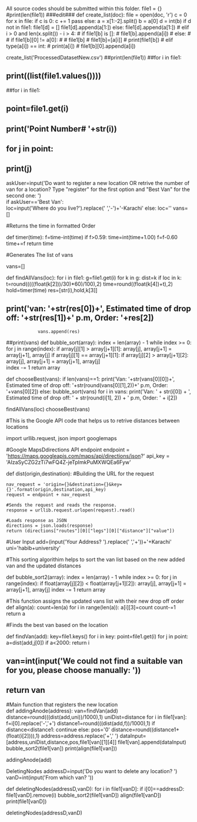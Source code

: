 All source codes should be submitted within this folder.
file1 = {}
#print(len(file1)) ###edit###
def create_list(doc):
    file = open(doc, 'r')
    c = 0
    for x in file:
        if c is 0:
            c += 1
            pass
        else:
            a = x[1:-2].split()
            b = a[0]
            d = int(b)
            if d not in file1:
                file1[d] = []
                file1[d].append(a[1:])
            else:
                file1[d].append(a[1:])
                # elif i > 0 and len(x.split()) - i > 4:
                #     if file1[b] is []:
                #         file1[b].append(a[i])
                #     else:
                #         # if file1[b][0] != a[0]:
                #         #     file1[b]
                #         file1[b]=[a[i]]
                #         print(file1[b])
                # elif type(a[i]) == int:
                #     print(a[i])
                #     file1[b][0].append(a[i])



create_list('ProcessedDatasetNew.csv')
##print(len(file1))
##for i in file1:
##    print((list(file1.values())))

##for i in file1:
##    point=file1.get(i)
##    print('Point Number# '+str(i))
##    for j in point:
##        print(j)

askUser=input('Do want to register a new location OR retrive the number of van for a location? Type "register" for the first option and "Best Van" for the second one: ')         
if askUser=='Best Van':        
    loc=input('Where do you live?').replace(' ','-')+'-Karachi'
else:
    loc=''
vans=[]

#Returns the time in formatted Order

def timer(time):
    f=time-int(time)
    if f>0.59:
        time=int(time+1.00)
        f=f-0.60
        time+=f
    return time

#Generates The list of vans

vans=[]

def findAllVans(loc):
    for i in file1:
        g=file1.get(i)
        for k in g:
            dist=k
            if loc in k:
                t=round(((((float(k[2]))/30)*60)/100),2)
                time=round((float(k[4])+t),2)
                hold=timer(time)
                res=[str(i),hold,k[3]]
##              print('van: '+str(res[0])+', Estimated time of drop off: '+str(res[1])+' p.m, Order: '+res[2])
                vans.append(res)
            
##print(vans)
def bubble_sort(array):
    index = len(array) - 1
    while index >= 0:
        for j in range(index):
            if array[j][1] > array[j+1][1]:
                array[j], array[j+1] = array[j+1], array[j]
            if array[j][1] == array[j+1][1]:
                if array[j][2] > array[j+1][2]:
                    array[j], array[j+1] = array[j+1], array[j]          
        index -= 1
    return array

def chooseBest(vans):
    if len(vans)==1:
        print('Van: '+str(vans[0][0])+', Estimated time of drop off: '+str(round(vans[0][1],2))+' p.m, Order: '+vans[0][2])
    else:
        bubble_sort(vans)
        for i in vans:
            print('Van: ' + str(i[0]) + ', Estimated time of drop off: ' + str(round(i[1], 2)) + ' p.m, Order: ' + i[2])
        
findAllVans(loc)
chooseBest(vans)

#This is the Google API code that helps us to retrive distances between locations

import urllib.request, json
import googlemaps


    
#Google MapsDdirections API endpoint
endpoint = 'https://maps.googleapis.com/maps/api/directions/json?'
api_key = 'AIzaSyCZG2zTi7wFQ4Z-jeTpImkPuMXWQEa6Fyw'


def dist(origin,destination):
    #Building the URL for the request

    nav_request = 'origin={}&destination={}&key={}'.format(origin,destination,api_key)
    request = endpoint + nav_request

    #Sends the request and reads the response.
    response = urllib.request.urlopen(request).read()

    #Loads response as JSON
    directions = json.loads(response)
    return (directions["routes"][0]["legs"][0]["distance"]["value"])
    


#User Input
add=(input('Your Address? ').replace(' ','+'))+'+Karachi'
uni='habib+university'

#This sorting algorithim helps to sort the van list based on the new added van and the updated distances

def bubble_sort2(array):
    index = len(array) - 1
    while index >= 0:
        for j in range(index):
            if float(array[j][2]) < float(array[j+1][2]):
                array[j], array[j+1] = array[j+1], array[j]
        index -= 1
    return array

#This function assigns the updated vans list with their new drop off order
def align(a):
    count=len(a)
    for i in range(len(a)):
        a[i][3]=count
        count-=1
    return a

#Finds the best van based on the location

def findVan(add):
    key=file1.keys()
    for i in key:
        point=file1.get(i)
        for j in point:
            a=dist(add,j[0])
            if a<2000:
                    return i

##        van=int(input('We could not find a suitable van for you, please choose manually: '))
##        return van
    
        

    

#Main function that registers the new location       
def addingAnode(address):
    van=findVan(add)  
    distance=round(((dist(add,uni))/1000),1)
    uniDist=distance
    for i in file1[van]:
        f=i[0].replace('-','+')
        distance1=round(((dist(add,f))/1000),1)
        if distance<distance1:
            continue
        else:
            pos='0'
            distance=round((distance1+(float(i[2]))),1)
            address=address.replace('+',' ')
        dataInput=[address,uniDist,distance,pos,file1[van][1][4]]
    file1[van].append(dataInput)
    bubble_sort2(file1[van])
    print(align(file1[van]))


    

        

addingAnode(add)


DeletingNodes
addressD=input('Do you want to delete any location? ')
vanD=int(input('From which van? '))


def deletingNodes(addressD,vanD):
    for i in file1[vanD]:
        if i[0]==addressD:
            file1[vanD].remove(i)
    bubble_sort2(file1[vanD])
    align(file1[vanD])            
    print(file1[vanD])

deletingNodes(addressD,vanD)
